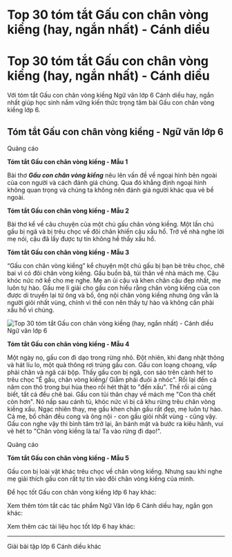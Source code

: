 # Top 30 tóm tắt Gấu con chân vòng kiềng (hay, ngắn nhất) - Cánh diều

# Top 30 tóm tắt Gấu con chân vòng kiềng (hay, ngắn nhất) - Cánh diều

Với tóm tắt Gấu con chân vòng kiềng Ngữ văn lớp 6 Cánh diều hay, ngắn nhất giúp học sinh nắm vững kiến thức trọng tâm bài Gấu con chân vòng kiềng lớp 6.

## Tóm tắt Gấu con chân vòng kiềng - Ngữ văn lớp 6

Quảng cáo

**Tóm tắt Gấu con chân vòng kiềng - Mẫu 1**

Bài thơ **_Gấu con chân vòng kiềng_** nêu lên vấn đề về ngoại hình bên ngoài của con người và cách đánh giá chúng. Qua đó khẳng định ngoại hình không quan trọng và chúng ta không nên đánh giá người khác qua vẻ bề ngoài.

**Tóm tắt Gấu con chân vòng kiềng - Mẫu 2**

Bài thơ kể về câu chuyện của một chú gấu chân vòng kiềng. Một lần chú gấu bị ngã và bị trêu chọc về đôi chân khiến cậu xấu hổ. Trở về nhà nghe lời mẹ nói, cậu đã lấy được tự tin không hề thấy xấu hổ. 

**Tóm tắt Gấu con chân vòng kiềng - Mẫu 3**

“Gấu con chân vòng kiềng” kể chuyện một chú gấu bị bạn bè trêu chọc, chê bai vì có đôi chân vòng kiềng. Gấu buồn bã, tủi thân về nhà mách mẹ. Cậu khóc nức nở kể cho mẹ nghe. Mẹ an ủi cậu và khen chân cậu đẹp nhất, mẹ luôn tự hào. Gấu mẹ lí giải cho gấu con hiểu rằng chân vòng kiềng của con được di truyền lại từ ông và bố, ông nội chân vòng kiềng nhưng ông vẫn là người giỏi nhất vùng, chính vì thế con nên thấy tự hào và không cần phải xấu hổ vì chúng. 

![Top 30 tóm tắt Gấu con chân vòng kiềng \(hay, ngắn nhất\) - Cánh diều Ngữ văn lớp 6](https://vietjack.com/soan-van-lop-6-cd/images/tom-tat-gau-con-chan-vong-kieng-66815.png)

**Tóm tắt Gấu con chân vòng kiềng - Mẫu 4**

Một ngày nọ, gấu con đi dạo trong rừng nhỏ. Đột nhiên, khi đang nhặt thông và hát líu lo, một quả thông rơi trúng gấu con. Gấu con loạng choạng, vấp phải chân và ngã cái bộp. Thấy gấu con bị ngã, con sáo trên cành hét to trêu chọc "Ê gấu, chân vòng kiềng/ Giẫm phải đuôi à nhóc". Rồi lại đến cả năm con thỏ trong bụi hùa theo rồi hét thật to "đến xấu". Thế rồi ai cũng biết, tất cả đều chê bai. Gấu con tủi thân chạy về mách mẹ "Con thà chết còn hơn". Nó nấp sau cánh tủ, khóc nức vì bị cả khu rừng trêu chân vòng kiềng xấu. Ngạc nhiên thay, mẹ gấu khen chân gấu rất đẹp, mẹ luôn tự hào. Cả mẹ, bố chân đều cong và ông nội - con gấu giỏi nhất vùng - cũng vậy. Gấu con nghe vậy thì bình tâm trở lại, ăn bánh mật và bước ra kiêu hãnh, vui vẻ hét to "Chân vòng kiềng là ta/ Ta vào rừng đi dạo!".

Quảng cáo

**Tóm tắt Gấu con chân vòng kiềng - Mẫu 5**

Gấu con bị loài vật khác trêu chọc về chân vòng kiềng. Nhưng sau khi nghe mẹ giải thích gấu con rất tự tin vào đôi chân vòng kiềng của mình.

Để học tốt Gấu con chân vòng kiềng lớp 6 hay khác:

Xem thêm tóm tắt các tác phẩm Ngữ Văn lớp 6 Cánh diều hay, ngắn gọn khác:

Xem thêm các tài liệu học tốt lớp 6 hay khác:

* * *

Giải bài tập lớp 6 Cánh diều khác
